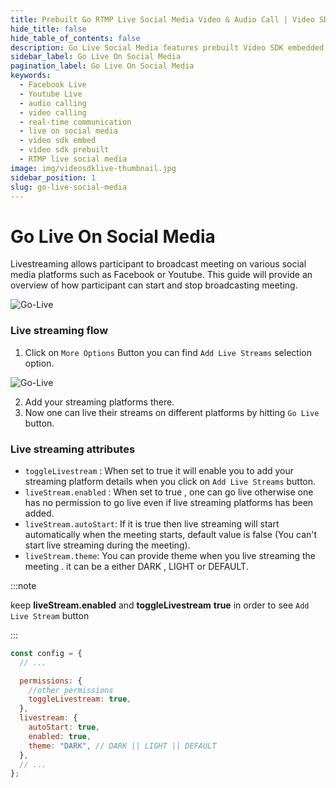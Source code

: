 ```yaml
---
title: Prebuilt Go RTMP Live Social Media Video & Audio Call | Video SDK Embed Docs
hide_title: false
hide_table_of_contents: false
description: Go Live Social Media features prebuilt Video SDK embedded is an easy-to-use video calling API. Video SDK Prebuilt makes it easy for developers to add video calls 10 in minutes to any website or app.
sidebar_label: Go Live On Social Media
pagination_label: Go Live On Social Media
keywords:
  - Facebook Live
  - Youtube Live
  - audio calling
  - video calling
  - real-time communication
  - live on social media
  - video sdk embed
  - video sdk prebuilt
  - RTMP live social media
image: img/videosdklive-thumbnail.jpg
sidebar_position: 1
slug: go-live-social-media
---
```


# Go Live On Social Media

Livestreaming allows participant to broadcast meeting on various social media platforms such as Facebook or Youtube.
This guide will provide an overview of how participant can start and stop broadcasting meeting.

![Go-Live](/img/prebuilt/go-live.png)

### Live streaming flow

1. Click on `More Options` Button you can find `Add Live Streams` selection option.

![Go-Live](/img/prebuilt/more-options.png)

2. Add your streaming platforms there.
3. Now one can live their streams on different platforms by hitting `Go Live` button.

### Live streaming attributes

- `toggleLivestream` : When set to true it will enable you to add your streaming platform details when you click on `Add Live Streams` button.
- `liveStream.enabled` : When set to true , one can go live otherwise one has no permission to go live even if live streaming platforms has been added.
- `liveStream.autoStart`: If it is true then live streaming will start automatically when the meeting starts, default value is false (You can't start live streaming during the meeting).
- `liveStream.theme`: You can provide theme when you live streaming the meeting . it can be a either DARK , LIGHT or DEFAULT.

:::note

keep **liveStream.enabled** and **toggleLivestream** **true** in order to see `Add Live Stream` button

:::

```js title="index.html"
const config = {
  // ...

  permissions: {
    //other permissions
    toggleLivestream: true,
  },
  livestream: {
    autoStart: true,
    enabled: true,
    theme: "DARK", // DARK || LIGHT || DEFAULT
  },
  // ...
};
```
